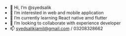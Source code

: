 - 👋 Hi, I’m @syedsalik
- 👀 I’m interested in web and mobile application
- 🌱 I’m currently learning React native amd flutter
- 💞️ I’m looking to collaborate with experience developer
- 📫 syedsalikjamil@gmail.com / 03208328662 

<!---
syedsalik/syedsalik is a ✨ special ✨ repository because its `README.md` (this file) appears on your GitHub profile.
You can click the Preview link to take a look at your changes.
--->
